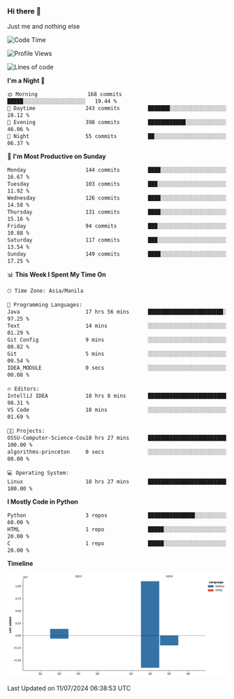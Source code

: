 ### Hi there 👋

Just me and nothing else


<!--START_SECTION:waka-->
![Code Time](http://img.shields.io/badge/Code%20Time-488%20hrs%2017%20mins-blue)

![Profile Views](http://img.shields.io/badge/Profile%20Views-8-blue)

![Lines of code](https://img.shields.io/badge/From%20Hello%20World%20I%27ve%20Written-12.3%20million%20lines%20of%20code-blue)

**I'm a Night 🦉** 

```text
🌞 Morning                168 commits         █████░░░░░░░░░░░░░░░░░░░░   19.44 % 
🌆 Daytime                243 commits         ███████░░░░░░░░░░░░░░░░░░   28.12 % 
🌃 Evening                398 commits         ████████████░░░░░░░░░░░░░   46.06 % 
🌙 Night                  55 commits          ██░░░░░░░░░░░░░░░░░░░░░░░   06.37 % 
```
📅 **I'm Most Productive on Sunday** 

```text
Monday                   144 commits         ████░░░░░░░░░░░░░░░░░░░░░   16.67 % 
Tuesday                  103 commits         ███░░░░░░░░░░░░░░░░░░░░░░   11.92 % 
Wednesday                126 commits         ████░░░░░░░░░░░░░░░░░░░░░   14.58 % 
Thursday                 131 commits         ████░░░░░░░░░░░░░░░░░░░░░   15.16 % 
Friday                   94 commits          ███░░░░░░░░░░░░░░░░░░░░░░   10.88 % 
Saturday                 117 commits         ███░░░░░░░░░░░░░░░░░░░░░░   13.54 % 
Sunday                   149 commits         ████░░░░░░░░░░░░░░░░░░░░░   17.25 % 
```


📊 **This Week I Spent My Time On** 

```text
🕑︎ Time Zone: Asia/Manila

💬 Programming Languages: 
Java                     17 hrs 56 mins      ████████████████████████░   97.25 % 
Text                     14 mins             ░░░░░░░░░░░░░░░░░░░░░░░░░   01.29 % 
Git Config               9 mins              ░░░░░░░░░░░░░░░░░░░░░░░░░   00.82 % 
Git                      5 mins              ░░░░░░░░░░░░░░░░░░░░░░░░░   00.54 % 
IDEA_MODULE              0 secs              ░░░░░░░░░░░░░░░░░░░░░░░░░   00.08 % 

🔥 Editors: 
IntelliJ IDEA            18 hrs 8 mins       █████████████████████████   98.31 % 
VS Code                  18 mins             ░░░░░░░░░░░░░░░░░░░░░░░░░   01.69 % 

🐱‍💻 Projects: 
OSSU-Computer-Science-Cou18 hrs 27 mins      █████████████████████████   100.00 % 
algorithms-princeton     0 secs              ░░░░░░░░░░░░░░░░░░░░░░░░░   00.00 % 

💻 Operating System: 
Linux                    18 hrs 27 mins      █████████████████████████   100.00 % 
```

**I Mostly Code in Python** 

```text
Python                   3 repos             ███████████████░░░░░░░░░░   60.00 % 
HTML                     1 repo              █████░░░░░░░░░░░░░░░░░░░░   20.00 % 
C                        1 repo              █████░░░░░░░░░░░░░░░░░░░░   20.00 % 
```



**Timeline**

![Lines of Code chart](https://raw.githubusercontent.com/brutist/brutist/main/assets/bar_graph.png)


 Last Updated on 11/07/2024 06:38:53 UTC
<!--END_SECTION:waka-->
